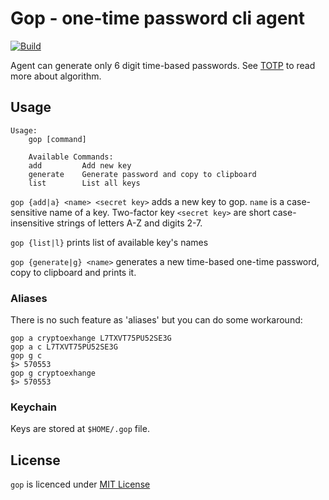 # Gop - one-time password cli agent
[![Build](https://github.com/n10ty/gop/actions/workflows/test-build.yml/badge.svg?branch=master)](https://github.com/n10ty/gop/actions/workflows/test-build.yml)

Agent can generate only 6 digit time-based passwords.
See [TOTP](https://en.wikipedia.org/wiki/Time-based_one-time_password) to read more about algorithm.

## Usage

    Usage:
        gop [command]
        
        Available Commands:
        add         Add new key
        generate    Generate password and copy to clipboard
        list        List all keys

`gop {add|a} <name> <secret key>` adds a new key to gop.
`name` is a case-sensitive name of a key. 
Two-factor key `<secret key>` are short case-insensitive strings of letters A-Z and
digits 2-7.

`gop {list|l}` prints list of available key's names

`gop {generate|g} <name>` generates a new time-based one-time password,
copy to clipboard and prints it.

### Aliases

There is no such feature as 'aliases' but you can do some workaround:

    gop a cryptoexhange L7TXVT75PU52SE3G
    gop a c L7TXVT75PU52SE3G
    gop g c
    $> 570553
    gop g cryptoexhange
    $> 570553

### Keychain
Keys are stored at `$HOME/.gop` file.

## License
`gop` is licenced under [MIT License](./LICENSE) 